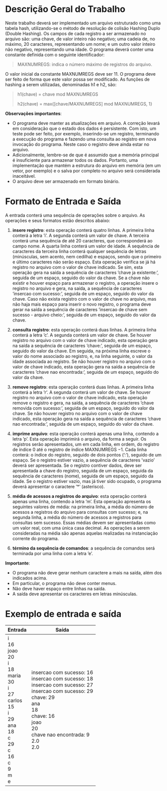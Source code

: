 
# Descrição Geral do Trabalho

Neste trabalho deverá ser implementado um arquivo estruturado como uma tabela hash, utilizando-se o método de resolução de colisão Hashing Duplo (Double Hashing). Os campos de cada registro a ser armazenado no arquivo são: uma chave, de valor inteiro não negativo; uma cadeia de, no máximo, 20 caracteres, representando um nome; e um outro valor inteiro não negativo, representando uma idade. O programa deverá conter uma constante definida com o seguinte identificador:

> MAXNUMREGS: indica o número máximo de registros do arquivo.

O valor inicial da constante MAXNUMREGS deve ser 11. O programa deve ser feito de forma que este valor possa ser modificado. As funções de hashing a serem utilizadas, denominadas h1 e h2, são:

> h1(chave) = chave mod MAXNUMREGS
>
> h2(chave) = max{[chave/MAXNUMREGS] mod MAXNUMREGS, 1}

**Observações importantes**:

* O programa deve manter as atualizações em arquivo. A correção levará em consideração que o estado dos dados é persistente. Com isto, um teste pode ser feito, por exemplo, inserindo-se um registro, terminando a execução do programa e fazendo uma consulta ao registro em nova invocação do programa. Neste caso o registro deve ainda estar no arquivo.
* Adicionalmente, lembre-se de que é assumido que a memória principal é insuficiente para armazenar todos os dados. Portanto, uma implementação que mantém a estrutura do arquivo em memória (em um vetor, por exemplo) e o salva por completo no arquivo será considerada inaceitável.
* O arquivo deve ser armazenado em formato binário.

# Formato de Entrada e Saída

A entrada conterá uma sequência de operações sobre o arquivo. As operações e seus formatos estão descritos abaixo:

1. **insere registro**: esta operação conterá quatro linhas. A primeira linha conterá a letra ’i’. A segunda conterá um valor de chave. A terceira conterá uma sequência de até 20 caracteres, que corresponderá ao campo nome. A quarta linha conterá um valor de idade. A sequência de caracteres da terceira linha conterá qualquer sequência de letras (minúsculas, sem acento, nem cedilha) e espaços, sendo que o primeiro e último caracteres não serão espaço. Esta operação verifica se já há registro no arquivo com o valor de chave indicado. Se sim, esta operação gera na saída a sequência de caracteres ’chave ja existente:’, seguida de um espaço, seguido do valor da chave. Se a chave não existir e houver espaço para armazenar o registro, a operação insere o registro no arquivo e gera, na saída, a sequência de caracteres ’insercao com sucesso:’, seguida de um espaço, seguido do valor da chave. Caso não exista registro com o valor de chave no arquivo, mas não haja mais espaço para inserir o novo registro, o programa deve gerar na saída a sequência de caracteres ’insercao de chave sem sucesso - arquivo cheio:’, seguida de um espaço, seguido do valor da chave.

2. **consulta registro**: esta operação conterá duas linhas. A primeira linha conterá a letra ’c’. A segunda conterá um valor de chave. Se houver registro no arquivo com o valor de chave indicado, esta operação gera na saída a sequência de caracteres ’chave:’, seguida de um espaço, seguido do valor da chave. Em seguida, na próxima linha escreve o valor do nome associado ao registro, e, na linha seguinte, o valor da idade associada ao registro. Se não houver registro no arquivo com o valor de chave indicado, esta operação gera na saída a sequência de caracteres ’chave nao encontrada:’, seguida de um espaço, seguido do valor da chave.
3. **remove registro**: esta operação conterá duas linhas. A primeira linha conterá a letra ’r’. A segunda conterá um valor de chave. Se houver registro no arquivo com o valor de chave indicado, esta operação remove o registro e gera, na saída, a sequência de caracteres ’chave removida com sucesso:’, seguida de um espaço, seguido do valor da chave. Se não houver registro no arquivo com o valor de chave indicado, esta operação gera na saída a sequência de caracteres ’chave nao encontrada:’, seguida de um espaço, seguido do valor da chave.

4. **imprime arquivo**: esta operação conterá apenas uma linha, contendo a letra ’p’. Esta operação imprimirá o arquivo, da forma a seguir. Os registros serão apresentados, um em cada linha, em ordem, do registro de índice 0 até o registro de índice MAXNUMREGS −1. Cada linha conterá: o índice do registro, seguido de dois pontos (’:’), seguido de um espaço. Se o registro estiver vazio, a sequência de caracteres ’vazio’ deverá ser apresentada. Se o registro contiver dados, deve ser apresentada a chave do registro, seguida de um espaço, seguida da sequência de caracteres (nome), seguida de um espaço, seguido da idade. Se o registro estiver vazio, mas já tiver sido ocupado, o programa deverá apresentar o caractere ’*’ (asterisco).

5. **média de acessos a registros do arquivo**: esta operação conterá apenas uma linha, contendo a letra ’m’. Esta operação apresenta os seguintes valores de média: na primeira linha, a média do número de acessos a registros do arquivo para consultas com sucesso; e, na segunda linha, a média do número de acessos a registros para consultas sem sucesso. Essas médias devem ser apresentadas como um valor real, com uma única casa decimal. As operações a serem consideradas na média são apenas aquelas realizadas na instanciação corrente do programa.

6. **término da sequência de comandos**: a sequência de comandos será terminada por uma linha com a letra ’e’.

**Importante**:

* O programa não deve gerar nenhum caractere a mais na saída, além dos indicados acima.
* Em particular, o programa não deve conter menus.
* Não deve haver espaço entre linhas na saída.
* A saída deve apresentar os caracteres em letras minúsculas.

# Exemplo de entrada e saída

| Entrada                                                                                                                                      | Saída                                                                                                                                                                                                      |
|----------------------------------------------------------------------------------------------------------------------------------------------|------------------------------------------------------------------------------------------------------------------------------------------------------------------------------------------------------------|
| i<br>16<br>joao<br>20<br>i<br>18<br>maria<br>30<br>i<br>27<br>carlos<br>15<br>i<br>29<br>ana<br>18<br>c<br>29<br>c<br>16<br>c<br>9<br>m<br>e | insercao com sucesso: 16<br>insercao com sucesso: 18<br>insercao com sucesso: 27<br>insercao com sucesso: 29<br>chave: 29<br>ana<br>18<br>chave: 16<br>joao<br>20<br>chave nao encontrada: 9<br>2.0<br>2.0 |